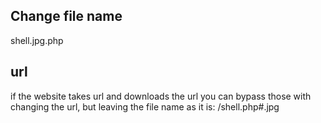 ## Change file name
shell.jpg.php

## url 
if the website takes url and downloads the url you can bypass those with changing the url, but leaving the file name as it is:
/shell.php#.jpg
